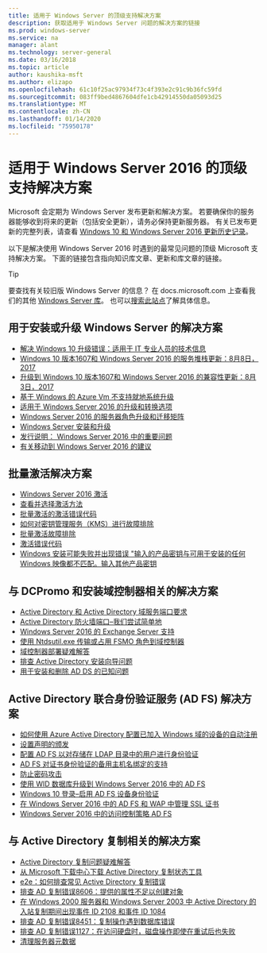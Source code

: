 ```yaml
---
title: 适用于 Windows Server 的顶级支持解决方案
description: 获取适用于 Windows Server 问题的解决方案的链接
ms.prod: windows-server
ms.service: na
manager: alant
ms.technology: server-general
ms.date: 03/16/2018
ms.topic: article
author: kaushika-msft
ms.author: elizapo
ms.openlocfilehash: 61c10f25ac97934f73c4f393e2c91c9b36fc59fd
ms.sourcegitcommit: 083ff9bed4867604dfe1cb42914550da05093d25
ms.translationtype: MT
ms.contentlocale: zh-CN
ms.lasthandoff: 01/14/2020
ms.locfileid: "75950178"
---
```

# <a name="top-support-solutions-for-windows-server-2016"></a>适用于 Windows Server 2016 的顶级支持解决方案

Microsoft 会定期为 Windows Server 发布更新和解决方案。 若要确保你的服务器能够收到将来的更新（包括安全更新），请务必保持更新服务器。 有关已发布更新的完整列表，请查看 [Windows 10 和 Windows Server 2016 更新历史记录](https://support.microsoft.com/help/4000825/windows-10-windows-server-2016-update-history)。

以下是解决使用 Windows Server 2016 时遇到的最常见问题的顶级 Microsoft 支持解决方案。 下面的链接包含指向知识库文章、更新和库文章的链接。

>[!TIP]
> 要查找有关较旧版 Windows Server 的信息？ 在 docs.microsoft.com 上查看我们的其他 [Windows Server 库](/previous-versions/windows/)。 也可以[搜索此站点](https://docs.microsoft.com/search/index?search=Windows+Server&dataSource=previousVersions)了解具体信息。

## <a name="solutions-for-installing-or-upgrading-windows-server"></a>用于安装或升级 Windows Server 的解决方案

- [解决 Windows 10 升级错误：适用于 IT 专业人员的技术信息](https://docs.microsoft.com/windows/deployment/upgrade/resolve-windows-10-upgrade-errors)
- [Windows 10 版本1607和 Windows Server 2016 的服务堆栈更新：8月8日，2017](https://support.microsoft.com/help/4035631)
- [升级到 Windows 10 版本1607和 Windows Server 2016 的兼容性更新：8月3日，2017](https://support.microsoft.com/help/4033524)
- [基于 Windows 的 Azure Vm 不支持就地系统升级](https://support.microsoft.com/help/4014997)
- [适用于 Windows Server 2016 的升级和转换选项](../get-started/supported-upgrade-paths.md)
- [Windows Server 2016 的服务器角色升级和迁移矩阵](../get-started/server-role-upgradeability-table.md)
- [Windows Server 安装和升级](../get-started/installation-and-upgrade.md)
- [发行说明： Windows Server 2016 中的重要问题](../get-started/windows-server-2016-ga-release-notes.md)
- [有关移动到 Windows Server 2016 的建议](../get-started/recommendations-moving-to-server2016.md)

## <a name="solutions-for-volume-activation"></a>批量激活解决方案
- [Windows Server 2016 激活](../get-started/server-2016-activation.md)
- [查看并选择激活方法](https://technet.microsoft.com/library/jj134256(ws.11).aspx)
- [批量激活的激活错误代码](https://technet.microsoft.com/library/dn502528.aspx)
- [如何对密钥管理服务（KMS）进行故障排除](https://technet.microsoft.com/library/ee939272.aspx)
- [批量激活故障排除](https://technet.microsoft.com/library/ff793439.aspx)
- [激活错误代码](https://technet.microsoft.com/library/ff793399.aspx)
- [Windows 安装可能失败并出现错误 "输入的产品密钥与可用于安装的任何 Windows 映像都不匹配。输入其他产品密钥](https://support.microsoft.com/help/2796988/windows-8-or-windows-server-2012-installation-may-fail-with-error-mess)

## <a name="solutions-related-to-dcpromo-and-installing-domain-controllers"></a>与 DCPromo 和安装域控制器相关的解决方案
- [Active Directory 和 Active Directory 域服务端口要求](https://technet.microsoft.com/library/dd772723(v=ws.10).aspx)
- [Active Directory 防火墙端口–我们尝试简单地](http://blogs.msmvps.com/acefekay/2011/11/01/active-directory-firewall-ports-let-s-try-to-make-this-simple/)
- [Windows Server 2016 的 Exchange Server 支持](https://technet.microsoft.com/library/ff728623(v=exchg.150).aspx)
- [使用 Ntdsutil.exe 传输或占用 FSMO 角色到域控制器](https://support.microsoft.com/kb/255504)
- [域控制器部署疑难解答](../identity/ad-ds/deploy/troubleshooting-domain-controller-deployment.md)
- [排查 Active Directory 安装向导问题](https://msdn.microsoft.com/library/bb727058.aspx)
- [用于安装和删除 AD DS 的已知问题](https://technet.microsoft.com/library/cc754463(v=ws.10).aspx)

## <a name="solutions-for-active-directory-federation-services-ad-fs"></a>Active Directory 联合身份验证服务 (AD FS) 解决方案
- [如何使用 Azure Active Directory 配置已加入 Windows 域的设备的自动注册](/azure/active-directory/active-directory-conditional-access-automatic-device-registration-setup)
- [设置声明的颁发](/azure/active-directory/device-management-hybrid-azuread-joined-devices-setup#step-2-setup-issuance-of-claims)
- [配置 AD FS 以对存储在 LDAP 目录中的用户进行身份验证](../identity/ad-fs/operations/configure-ad-fs-to-authenticate-users-stored-in-ldap-directories.md)
- [AD FS 对证书身份验证的备用主机名绑定的支持](../identity/ad-fs/operations/ad-fs-support-for-alternate-hostname-binding-for-certificate-authentication.md)
- [防止密码攻击](https://blogs.technet.microsoft.com/tspring/2017/01/20/federated-to-microsoft-cloud-and-account-lockouts/)
- [使用 WID 数据库升级到 Windows Server 2016 中的 AD FS](../identity/ad-fs/deployment/upgrading-to-ad-fs-in-windows-server-2016.md)
- [Windows 10 登录–启用 AD FS 设备身份验证](../identity/ad-fs/operations/configure-device-based-conditional-access-on-premises.md)
- [在 Windows Server 2016 中的 AD FS 和 WAP 中管理 SSL 证书](../identity/ad-fs/operations/manage-ssl-certificates-ad-fs-wap-2016.md)
- [Windows Server 2016 中的访问控制策略 AD FS](../identity/ad-fs/operations/access-control-policies-in-ad-fs.md)

## <a name="solutions-related-to-active-directory-replication"></a>与 Active Directory 复制相关的解决方案

- [Active Directory 复制问题疑难解答](../identity/ad-ds/manage/troubleshoot/troubleshooting-active-directory-replication-problems.md)
- [从 Microsoft 下载中心下载 Active Directory 复制状态工具](https://www.microsoft.com/en-in/download/details.aspx?id=30005)
- [e2e：如何排查常见 Active Directory 复制错误](https://support.microsoft.com/kb/3108513)
- [排查 AD 复制错误8606：提供的属性不足以创建对象](https://support.microsoft.com/kb/2028495)
- [在 Windows 2000 服务器和 Windows Server 2003 中 Active Directory 的入站复制期间出现事件 ID 2108 和事件 ID 1084](https://support.microsoft.com/kb/837932)
- [排查 AD 复制错误8451：复制操作遇到数据库错误](https://support.microsoft.com/kb/2645996)
- [排查 AD 复制错误1127：在访问硬盘时，磁盘操作即使在重试后也失败](https://support.microsoft.com/kb/2025726)
- [清理服务器元数据](https://technet.microsoft.com/library/cc816907.aspx)